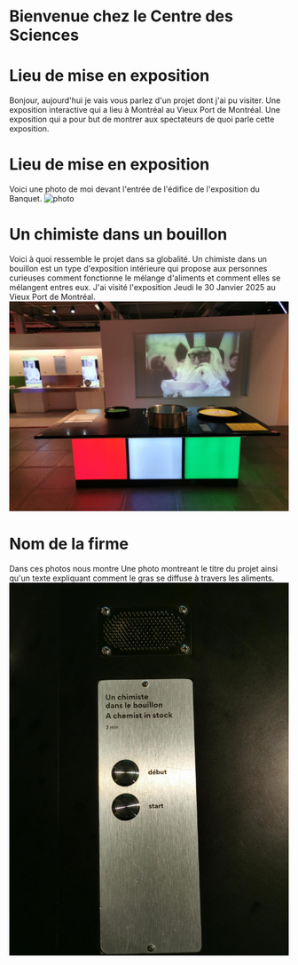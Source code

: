  # Bienvenue chez le Centre des Sciences
 # Lieu de mise en exposition
 Bonjour, aujourd'hui je vais vous parlez d'un projet dont j'ai pu visiter. Une exposition interactive qui a lieu à Montréal au Vieux Port de Montréal. Une exposition qui a pour but 
 de montrer aux spectateurs de quoi parle cette exposition.
# Lieu de mise en exposition
Voici une photo de moi devant l'entrée de l'édifice de l'exposition du Banquet.   ![photo](Medias/entrée_01.png)

# Un chimiste dans un bouillon
Voici à quoi ressemble le projet dans sa globalité. Un chimiste dans un bouillon est un type d'exposition intérieure qui propose aux personnes curieuses
comment fonctionne le mélange d'aliments et comment elles se mélangent entres eux. J'ai visité l'exposition Jeudi le 30 Janvier 2025 au Vieux Port de Montréal.
![photo](Medias/bouillon_vue_ensemble.jfif)

# Nom de la firme 
 Dans ces photos nous montre Une photo montreant le titre du projet ainsi qu'un texte expliquant comment le gras se diffuse à travers les aliments. ![photo](Medias/bouillon_titre.jfif)





